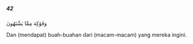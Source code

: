 ##### 42

<span class="ayah">وَفَوَٰكِهَ مِمَّا يَشْتَهُونَ</span>

<span class="ayah_translation">Dan (mendapat) buah-buahan dari (macam-macam) yang mereka ingini.</span>
